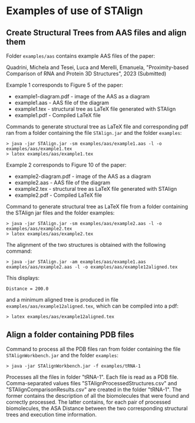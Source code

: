 # Examples of use of STAlign

## Create Structural Trees from AAS files and align them

Folder `examples/aas` contains example AAS files of the paper:

Quadrini, Michela and Tesei, Luca and Merelli, Emanuela, "Proximity-based 
Comparison of RNA and Protein 3D Structures", 2023 (Submitted)

Example 1 corresponds to Figure 5 of the paper:
  * example1-diagram.pdf - image of the AAS as a diagram
  * example1.aas - AAS file of the diagram
  * example1.tex - structural tree as LaTeX file generated with STAlign
  * example1.pdf - Compiled LaTeX file
  
Commands to generate structural tree as LaTeX file and corresponding pdf ran 
from a folder containing the file `STAlign.jar` and the folder `examples`:

	> java -jar STAlign.jar -sm examples/aas/example1.aas -l -o examples/aas/example1.tex
	> latex examples/aas/example1.tex

Example 2 corresponds to Figure 10 of the paper:
  * example2-diagram.pdf - image of the AAS as a diagram
  * example2.aas - AAS file of the diagram
  * example2.tex - structural tree as LaTeX file generated with STAlign
  * example2.pdf - Compiled LaTeX file
  
Command to generate structural tree as LaTeX file from a folder containing the 
STAlign jar files and the folder examples:

	> java -jar STAlign.jar -sm examples/aas/example2.aas -l -o examples/aas/example2.tex
	> latex examples/aas/example2.tex

The alignment of the two structures is obtained with the following command:

	> java -jar STAlign.jar -am examples/aas/example1.aas examples/aas/example2.aas -l -o examples/aas/example12aligned.tex
	
This displays:

	Distance = 200.0

and a minimum aligned tree is produced in file `examples/aas/example12aligned.tex`, which can be compiled into a pdf:

	> latex examples/aas/example12aligned.tex
	
## Align a folder containing PDB files

Command to process all the PDB files ran from folder containing the file 
`STAlignWorkbench.jar` and the folder `examples`:

	> java -jar STAlignWorkbench.jar -f examples/tRNA-1

Processes all the files in folder "tRNA-1". Each file is read as a PDB file. 
Comma-separated values files "STAlignProcessedStructures.csv" and 
"STAlignComparisonResults.csv" are created in the folder "tRNA-1". The former 
contains the description of all the biomolecules that were found and correctly 
processed. The latter contains, for each pair of processed biomolecules, the ASA 
Distance between the two corresponding structural trees and execution time 
information.







